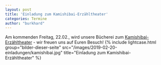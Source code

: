 ```yaml
---
layout: post
title: 'Einladung zum Kamishibai-Erzähltheater'
categories: Termine
author: "burkhard"
---
```

Am kommenden Freitag, 22.02., wird unsere Bücherei zum [Kamishibai-Erzähltheater](https://de.wikipedia.org/wiki/Kamishibai) - wir freuen uns auf Euren Besuch!
{% include lightcase.html group="bilder-dieser-seite"
      src="/images/2019-02-20-einladungen/kamishibai.jpg" 
      title="Einladung zum Kamishibai-Erzähltheater" %}



